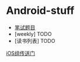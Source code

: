 # Android-stuff

- [笔试题目](interview/README.md)
- [weekly] TODO
- [读书列表] TODO

[iOS组传送门](https://github.com/dyweb/iOS-stuff)
